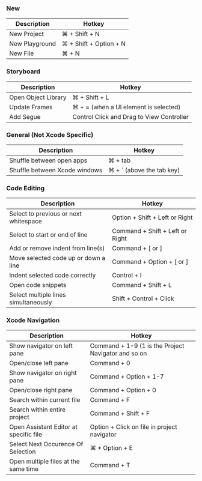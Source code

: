 ### New

| Description       | Hotkey                    |
|-------------------|---------------------------|
| New Project       | ⌘ + Shift + N             |
| New Playground    | ⌘ + Shift + Option + N    |
| New File          | ⌘ + N                     |

### Storyboard

| Description         | Hotkey                                    |
|---------------------|-------------------------------------------|
| Open Object Library | ⌘ + Shift + L                             |
| Update Frames       | ⌘ + = (when a UI element is selected)     |
| Add Segue           | Control Click and Drag to View Controller |

### General (Not Xcode Specific)

| Description                   | Hotkey                                |
|-------------------------------|---------------------------------------|
| Shuffle between open apps     | ⌘ + tab                               |
| Shuffle between Xcode windows | ⌘ + \` (above the tab key)            |

### Code Editing

| Description                            | Hotkey                                |
|----------------------------------------|---------------------------------------|
| Select to previous or next whitespace  | Option + Shift + Left or Right        |
| Select to start or end of line         | Command + Shift + Left or Right       |
| Add or remove indent from line(s)      | Command + [ or ]                      |
| Move selected code up or down a line   | Command + Option + [ or ]             |
| Indent selected code correctly         | Control + I                           |
| Open code snippets                     | Command + Shift + L                   |
| Select multiple lines simultaneously   | Shift + Control + Click               |

### Xcode Navigation

| Description                            | Hotkey                                              |
|----------------------------------------|-----------------------------------------------------|
| Show navigator on left pane            | Command + 1-9 (1 is the Project Navigator and so on |
| Open/close left pane                   | Command + 0                                         |
| Show navigator on right pane           | Command + Option + 1-7                              |
| Open/close right pane                  | Command + Option + 0                                |
| Search within current file             | Command + F                                         |
| Search within entire project           | Command + Shift + F                                 |
| Open Assistant Editor at specific file | Option + Click on file in project navigator         |
| Select Next Occurence Of Selection     | ⌘ + Option + E                                      |
| Open multiple files at the same time   | Command + T                                         |
